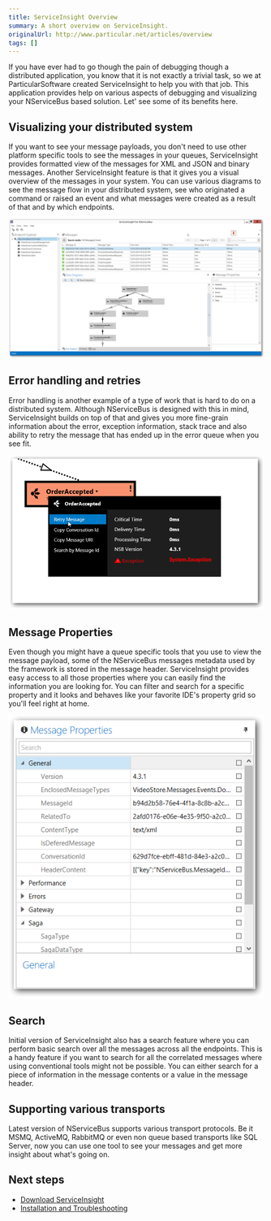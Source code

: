 ```yaml
---
title: ServiceInsight Overview
summary: A short overview on ServiceInsight.
originalUrl: http://www.particular.net/articles/overview
tags: []
---
```


If you have ever had to go though the pain of debugging though a distributed application, you know that it is not exactly a trivial task, so we at ParticularSoftware created ServiceInsight to help you with that job. This application provides help on various aspects of debugging and visualizing your NServiceBus based solution. Let' see some of its benefits here.

Visualizing your distributed system
-----------------------------------
If you want to see your message payloads, you don't need to use other platform specific tools to see the messages in your queues, ServiceInsight provides formatted view of the messages for XML and JSON and binary messages. Another ServiceInsight feature is that it gives you a visual overview of the messages in your system. You can use various diagrams to see the message flow in your distributed system, see who originated a command or raised an event and what messages were created as a result of that and by which endpoints.

![Flow Diagram](001_mainwindow.png)

Error handling and retries
--------------------------
Error handling is another example of a type of work that is hard to do on a distributed system. Although NServiceBus is designed with this in mind, ServiceInsight builds on top of that and gives you more fine-grain information about the error, exception information, stack trace and also ability to retry the message that has ended up in the error queue when you see fit.

![Message ContextMenu](002_messagemenu.png)

Message Properties
------------------
Even though you might have a queue specific tools that you use to view the message payload, some of the NServiceBus messages metadata used by the framework is stored in the message header. ServiceInsight provides easy access to all those properties where you can easily find the information you are looking for. You can filter and search for a specific property and it looks and behaves like your favorite IDE's property grid so you'll feel right at home.

![Message Properties](003_messageproperties.png)

Search
------
Initial version of ServiceInsight also has a search feature where you can perform basic search over all the messages across all the endpoints. This is a handy feature if you want to search for all the correlated messages where using conventional tools might not be possible. You can either search for a piece of information in the message contents or a value in the message header.


Supporting various transports
-----------------------------
Latest version of NServiceBus supports various transport protocols. Be it MSMQ, ActiveMQ, RabbitMQ or even non queue based transports like SQL Server, now you can use one tool to see your messages and get more insight about what's going on.  


Next steps
----------

-   [Download ServiceInsight](/downloads)
-   [Installation and Troubleshooting](getting-started--installation-and-troubleshooting.md)

